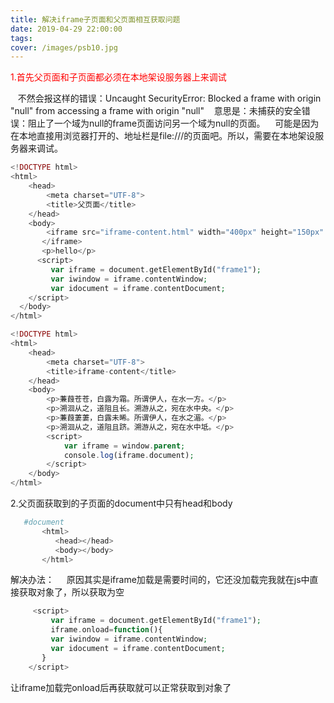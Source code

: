 ```yaml
---
title: 解决iframe子页面和父页面相互获取问题 
date: 2019-04-29 22:00:00
tags:
cover: /images/psb10.jpg
---
```

<font color="red">1.首先父页面和子页面都必须在本地架设服务器上来调试</font>

&nbsp;&nbsp; 不然会报这样的错误：Uncaught SecurityError: Blocked a frame with origin "null" from accessing a frame with origin "null"
&nbsp;&nbsp; 意思是：未捕获的安全错误：阻止了一个域为null的frame页面访问另一个域为null的页面。
&nbsp;&nbsp; 可能是因为在本地直接用浏览器打开的、地址栏是file:///的页面吧。所以，需要在本地架设服务器来调试。


```php
<!DOCTYPE html>
<html>
    <head>
        <meta charset="UTF-8">
        <title>父页面</title>
    </head>
    <body>
        <iframe src="iframe-content.html" width="400px" height="150px" frameborder="1" scrolling="auto" id="frame1" name="ifr1">
       </iframe> 
       <p>hello</p>
      <script>
         var iframe = document.getElementById("frame1"); 
         var iwindow = iframe.contentWindow;
         var idocument = iframe.contentDocument;
    </script>
  </body>
</html>
```
```php
<!DOCTYPE html>
<html>
    <head>
        <meta charset="UTF-8">
        <title>iframe-content</title>
    </head>
    <body>
        <p>蒹葭苍苍，白露为霜。所谓伊人，在水一方。</p>
        <p>溯洄从之，道阻且长。溯游从之，宛在水中央。</p>
        <p>蒹葭萋萋，白露未晞。所谓伊人，在水之湄。</p>
        <p>溯洄从之，道阻且跻。溯游从之，宛在水中坻。</p>
        <script>
            var iframe = window.parent;
            console.log(iframe.document);
        </script>
    </body>
</html>
```
2.父页面获取到的子页面的document中只有head和body
	
```php
   #document
	   <html>
	      <head></head>
	      <body></body>
	   </html>
```
解决办法：
&nbsp;&nbsp;&nbsp;&nbsp;原因其实是iframe加载是需要时间的，它还没加载完我就在js中直接获取对象了，所以获取为空
```php
     <script>
         var iframe = document.getElementById("frame1"); 
         iframe.onload=function(){
         var iwindow = iframe.contentWindow;
         var idocument = iframe.contentDocument;
       }
    </script>
```
让iframe加载完onload后再获取就可以正常获取到对象了
	
